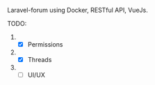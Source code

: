 Laravel-forum using Docker, RESTful API, VueJs.

TODO:
1. - [x] Permissions
2. - [x] Threads
3. - [ ] UI/UX